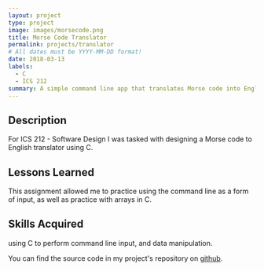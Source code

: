 ```yaml
---
layout: project
type: project
image: images/morsecode.png
title: Morse Code Translator
permalink: projects/translator
# All dates must be YYYY-MM-DD format!
date: 2018-03-13
labels:
  - C
  - ICS 212
summary: A simple command line app that translates Morse code into English.
---
```

## Description

For ICS 212 - Software Design I was tasked with designing a Morse code to English translator using C.

## Lessons Learned

This assignment allowed me to practice using the command line as a form of input, as well as practice with arrays in C.

## Skills Acquired

using C to perform command line input, and data manipulation.


You can find the source code in my project's repository on [github](https://github.com/conradwolfe/icsprojects/blob/master/ics_212_15/WolfeConrad15.c).
